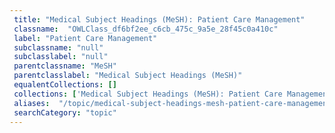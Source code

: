 ```yaml
--- 
 title: "Medical Subject Headings (MeSH): Patient Care Management" 
 classname:  "OWLClass_df6bf2ee_c6cb_475c_9a5e_28f45c0a410c" 
 label: "Patient Care Management" 
 subclassname: "null" 
 subclasslabel: "null" 
 parentclassname: "MeSH" 
 parentclasslabel: "Medical Subject Headings (MeSH)" 
 equalentCollections: [] 
 collections: ['Medical Subject Headings (MeSH): Patient Care Management']
 aliases:  "/topic/medical-subject-headings-mesh-patient-care-management"  
 searchCategory: "topic" 
---
```

